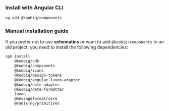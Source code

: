 ### Install with Angular CLI

```bash
ng add @koobiq/components
```

### Manual installation guide

If you prefer not to use **schematics** or want to add `@koobiq/components` to an old project,
you need to install the following dependencies:

```bash
npm install
    @koobiq/cdk
    @koobiq/components
    @koobiq/icons
    @koobiq/design-tokens
    @koobiq/angular-luxon-adapter
    @koobiq/date-adapter
    @koobiq/date-formatter
    luxon
    @messageformat/core
    @radix-ng/primitives
```
